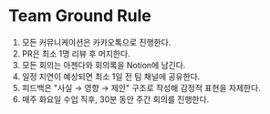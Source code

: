 Team Ground Rule
=============

1. 모든 커뮤니케이션은 카카오톡으로 진행한다.
2. PR은 최소 1명 리뷰 후 머지한다.
3. 모든 회의는 아젠다와 회의록을 Notion에 남긴다.
4. 일정 지연이 예상되면 최소 1일 전 팀 채널에 공유한다.
5. 피드백은 "사실 → 영향 → 제안" 구조로 작성해 감정적 표현을 자제한다.
6. 매주 화요일 수업 직후, 30분 동안 주간 회의를 진행한다.
